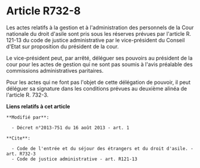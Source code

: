 # Article R732-8

Les actes relatifs à la gestion et à l'administration des personnels de la Cour nationale du droit d'asile sont pris sous les
réserves prévues par l'article R. 121-13 du code de justice administrative par le vice-président du Conseil d'Etat sur
proposition du président de la cour. 

Le vice-président peut, par arrêté, déléguer ses pouvoirs au président de la cour pour les actes de gestion qui ne sont pas
soumis à l'avis préalable des commissions administratives paritaires. 

Pour les actes qui ne font pas l'objet de cette délégation de pouvoir, il peut déléguer sa signature dans les conditions
prévues au deuxième alinéa de l'article R. 732-3.

**Liens relatifs à cet article**

	**Modifié par**:

	  - Décret n°2013-751 du 16 août 2013 - art. 1

	**Cite**:

	  - Code de l'entrée et du séjour des étrangers et du droit d'asile. - art. R732-3
	  - Code de justice administrative - art. R121-13
